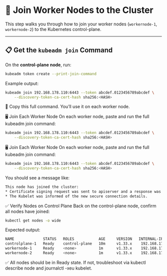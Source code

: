 # 🧩 Join Worker Nodes to the Cluster

This step walks you through how to join your worker nodes (`workernode-1`, `workernode-2`) to the Kubernetes control-plane.

---

## 📋 Get the `kubeadm join` Command

On the **control-plane node**, run:

```bash
kubeadm token create --print-join-command
```
Example output:
```bash
kubeadm join 192.168.178.110:6443 --token abcdef.0123456789abcdef \
    --discovery-token-ca-cert-hash sha256:<HASH>
```
📌 Copy this full command. You’ll use it on each worker node.

🖥️ Join Each Worker Node
On each worker node, paste and run the full kubeadm join command:
```bash
kubeadm join 192.168.178.110:6443 --token abcdef.0123456789abcdef \
    --discovery-token-ca-cert-hash sha256:<HASH>
```
🖥️ Join Each Worker Node
On each worker node, paste and run the full kubeadm join command:
```bash
kubeadm join 192.168.178.110:6443 --token abcdef.0123456789abcdef \
    --discovery-token-ca-cert-hash sha256:<HASH>
```
You should see a message like:
```bash
This node has joined the cluster:
* Certificate signing request was sent to apiserver and a response was received.
* The Kubelet was informed of the new secure connection details.
```
✅ Verify Nodes on Control Plane
Back on the control-plane node, confirm all nodes have joined:
```bash
kubectl get nodes -o wide
```
Expected output:

```bash
NAME             STATUS   ROLES           AGE     VERSION   INTERNAL-IP     
controlplane-1   Ready    control-plane   10m     v1.33.x    192.168.178.110
workernode-1     Ready    <none>          1m      v1.33.x    192.168.178.111
workernode-2     Ready    <none>          1m      v1.33.x    192.168.178.112
```
✅ All nodes should be in Ready state. If not, troubleshoot via kubectl describe node <name> and journalctl -xeu kubelet.
